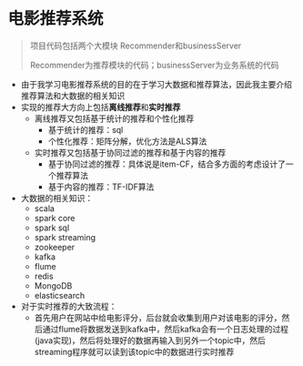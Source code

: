 # 电影推荐系统

> 项目代码包括两个大模块 Recommender和businessServer
>
> Recommender为推荐模块的代码；businessServer为业务系统的代码

+ 由于我学习电影推荐系统的目的在于学习大数据和推荐算法，因此我主要介绍推荐算法和大数据的相关知识
+ 实现的推荐大方向上包括**离线推荐**和**实时推荐**
  + 离线推荐又包括基于统计的推荐和个性化推荐
    + 基于统计的推荐：sql
    + 个性化推荐：矩阵分解，优化方法是ALS算法
  + 实时推荐又包括基于协同过滤的推荐和基于内容的推荐
    + 基于协同过滤的推荐：具体说是item-CF，结合多方面的考虑设计了一个推荐算法
    + 基于内容的推荐：TF-IDF算法
+ 大数据的相关知识：
  + scala
  + spark core
  + spark sql
  + spark streaming
  + zookeeper
  + kafka
  + flume
  + redis
  + MongoDB
  + elasticsearch
+ 对于实时推荐的大致流程：
  + 首先用户在网站中给电影评分，后台就会收集到用户对该电影的评分，然后通过flume将数据发送到kafka中，然后kafka会有一个日志处理的过程(java实现)，然后将处理好的数据再输入到另外一个topic中，然后streaming程序就可以读到该topic中的数据进行实时推荐
